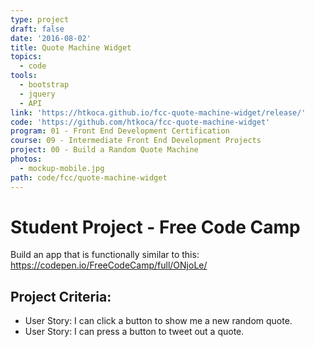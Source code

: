 ```yaml
---
type: project
draft: false
date: '2016-08-02'
title: Quote Machine Widget
topics:
  - code
tools:
  - bootstrap
  - jquery
  - API
link: 'https://htkoca.github.io/fcc-quote-machine-widget/release/'
code: 'https://github.com/htkoca/fcc-quote-machine-widget'
program: 01 - Front End Development Certification
course: 09 - Intermediate Front End Development Projects
project: 00 - Build a Random Quote Machine
photos:
  - mockup-mobile.jpg
path: code/fcc/quote-machine-widget
---
```

# Student Project - Free Code Camp
Build an app that is functionally similar to this: https://codepen.io/FreeCodeCamp/full/ONjoLe/

## Project Criteria:
* User Story: I can click a button to show me a new random quote.
* User Story: I can press a button to tweet out a quote.
